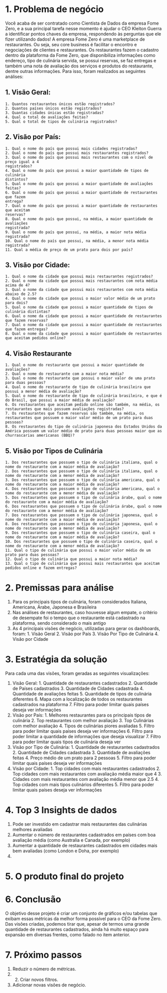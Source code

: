 # 1. Problema de negócio
Você acaba de ser contratado como Cientista de Dados da empresa Fome Zero, e a sua principal tarefa nesse momento é ajudar o CEO Kleiton Guerra a identificar pontos chaves da empresa, respondendo às perguntas que ele fizer utilizando dados!
A empresa Fome Zero é uma marketplace de restaurantes. Ou seja, seu core business é facilitar o encontro e negociações de clientes e restaurantes. Os restaurantes fazem o cadastro dentro da plataforma da Fome Zero, que disponibiliza informações como endereço, tipo de culinária servida, se possui reservas, se faz entregas e também uma nota de avaliação dos serviços e produtos do restaurante, dentre outras informações. Para isso, foram realizados as seguintes análises:
  ## 1. Visão Geral:
    1. Quantos restaurantes únicos estão registrados?
    2. Quantos países únicos estão registrados?
    3. Quantas cidades únicas estão registradas?
    4. Qual o total de avaliações feitas?
    5. Qual o total de tipos de culinária registrados? 
  ## 2. Visão por País:
    1. Qual o nome do país que possui mais cidades registradas?
    2. Qual o nome do país que possui mais restaurantes registrados?
    3. Qual o nome do país que possui mais restaurantes com o nível de preço igual a 4
    registrados?
    4. Qual o nome do país que possui a maior quantidade de tipos de culinária
    distintos?
    5. Qual o nome do país que possui a maior quantidade de avaliações feitas?
    6. Qual o nome do país que possui a maior quantidade de restaurantes que fazem
    entrega?
    7. Qual o nome do país que possui a maior quantidade de restaurantes que aceitam
    reservas?
    8. Qual o nome do país que possui, na média, a maior quantidade de avaliações
    registrada?
    9. Qual o nome do país que possui, na média, a maior nota média registrada?
    10. Qual o nome do país que possui, na média, a menor nota média registrada?
    11. Qual a média de preço de um prato para dois por país?
  ## 3. Visão por Cidade:
    1. Qual o nome da cidade que possui mais restaurantes registrados?
    2. Qual o nome da cidade que possui mais restaurantes com nota média acima de 4?
    3. Qual o nome da cidade que possui mais restaurantes com nota média abaixo de 2.5?
    4. Qual o nome da cidade que possui o maior valor médio de um prato para dois?
    5. Qual o nome da cidade que possui a maior quantidade de tipos de culinária distintas?
    6. Qual o nome da cidade que possui a maior quantidade de restaurantes que fazem reservas?
    7. Qual o nome da cidade que possui a maior quantidade de restaurantes que fazem entregas?
    8. Qual o nome da cidade que possui a maior quantidade de restaurantes que aceitam pedidos online?
  ## 4. Visão Restaurante
    1. Qual o nome do restaurante que possui a maior quantidade de avaliações?
    2. Qual o nome do restaurante com a maior nota média?
    3. Qual o nome do restaurante que possui o maior valor de uma prato para duas pessoas?
    4. Qual o nome do restaurante de tipo de culinária brasileira que possui a menor média de avaliação?
    5. Qual o nome do restaurante de tipo de culinária brasileira, e que é do Brasil, que possui a maior média de avaliação?
    6. Os restaurantes que aceitam pedido online são também, na média, os restaurantes que mais possuem avaliações registradas?
    7. Os restaurantes que fazem reservas são também, na média, os restaurantes que possuem o maior valor médio de um prato para duas pessoas?
    8. Os restaurantes do tipo de culinária japonesa dos Estados Unidos da América possuem um valor médio de prato para duas pessoas maior que as churrascarias americanas (BBQ)?
  ## 5. Visão por Tipos de Culinária
    1. Dos restaurantes que possuem o tipo de culinária italiana, qual o nome do restaurante com a maior média de avaliação?
    2. Dos restaurantes que possuem o tipo de culinária italiana, qual o nome do restaurante com a menor média de avaliação?
    3. Dos restaurantes que possuem o tipo de culinária americana, qual o nome do restaurante com a maior média de avaliação?
    4. Dos restaurantes que possuem o tipo de culinária americana, qual o nome do restaurante com a menor média de avaliação?
    5. Dos restaurantes que possuem o tipo de culinária árabe, qual o nome do restaurante com a maior média de avaliação?
    6. Dos restaurantes que possuem o tipo de culinária árabe, qual o nome do restaurante com a menor média de avaliação?
    7. Dos restaurantes que possuem o tipo de culinária japonesa, qual o nome do restaurante com a maior média de avaliação?
    8. Dos restaurantes que possuem o tipo de culinária japonesa, qual o nome do restaurante com a menor média de avaliação?
    9. Dos restaurantes que possuem o tipo de culinária caseira, qual o nome do restaurante com a maior média de avaliação?
    10. Dos restaurantes que possuem o tipo de culinária caseira, qual o nome do restaurante com a menor média de avaliação?
    11. Qual o tipo de culinária que possui o maior valor médio de um prato para duas pessoas?
    12. Qual o tipo de culinária que possui a maior nota média?
    13. Qual o tipo de culinária que possui mais restaurantes que aceitam pedidos online e fazem entregas?

# 2. Premissas para análise
  1. Para os principais tipos de culinária, foram considerados Italiana, Americana, Árabe, Japonesa e Brasileira
  2. Nas análises de restaurantes, caso houvesse algum empate, o critério de desempate foi o tempo que o restaurante está cadastrado na plataforma, sendo considerado o mais antigo
  3. As 4 principais visões de negócio, utilizadas para gerar os dashboards, foram:
    1. Visão Geral
    2. Visão por País
    3. Visão Por Tipo de Culinária
    4. Visão por Cidade
# 3. Estratégia da solução
Para cada uma das visões, foram geradas as seguintes visualizações:
  1. Visão Geral:
    1. Quantidade de restaurantes cadastrados
    2. Quantidade de Países cadastrados
    3. Quantidade de Cidades cadastrada
    4. Quantidade de avaliações feitas
    5. Quantidade de tipos de culinária diferentes
    6. Mapa com a localização de todos os restaurantes cadastrados na plataforma
    7. Filtro para poder limitar quais países deseja ver informações
  2. Visão por País:
    1. Melhores restaurantes para os principais tipos de culinária
    2. Top restaurantes com melhor avaliação
    3. Top Culinárias com melhor avaliação
    4. Tipos de culinárias piores avaliadas
    5. Filtro para poder limitar quais países deseja ver informações
    6. Filtro para poder limitar a quantidade de informações que deseja visualizar
    7. Filtro para poder limitar quais tipos de culinária deseja ver
  3. Visão por Tipo de Culinária:
    1. Quantidade de restaurantes cadastrados
    2. Quantidade de Cidades cadastrada
    3. Quantidade de avaliações feitas
    4. Preço médio de um prato para 2 pessoas
    5. Filtro para poder limitar quais países deseja ver informações
  4. Visão por Cidade:
    1. Top cidades com mais restaurantes cadastrados
    2. Top cidades com mais restaurantes com avaliação média maior que 4
    3. Cidades com mais restaurantes com avaliação média menor que 2.5
    4. Top cidades com mais tipos culinários diferentes
    5. Filtro para poder limitar quais países deseja ver informações

# 4. Top 3 Insights de dados
  1. Pode ser investido em cadastrar mais restaurantes das culinárias melhores avaliadas
  2. Aumentar o número de restaurantes cadastrados em países com boa avaliação média (como Australia e Canada, por exemplo)
  3. Aumentar a quantidade de restaurantes cadastrados em cidades mais bem avaliadas (como London e Doha, por exemplo)
  4. 
# 5. O produto final do projeto


# 6. Conclusão
O objetivo desse projeto é criar um conjunto de gráficos e/ou tabelas que exibam essas métricas da melhor forma possível para o CEO da Fome Zero. Das visões criadas, podemos tirar que, apesar de termos uma grande quantidade de restaurantes cadastrados, ainda há muito espaço para expansão em diversas frentes, como falado no item anterior.

# 7. Próximo passos
  1. Reduzir o número de métricas.
  2. 2. Criar novos filtros.
  3. Adicionar novas visões de negócio.

